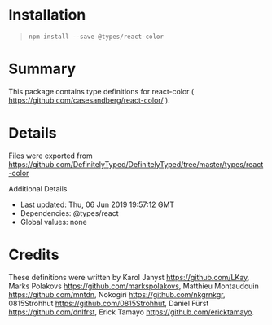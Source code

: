 # Installation
> `npm install --save @types/react-color`

# Summary
This package contains type definitions for react-color ( https://github.com/casesandberg/react-color/ ).

# Details
Files were exported from https://github.com/DefinitelyTyped/DefinitelyTyped/tree/master/types/react-color

Additional Details
 * Last updated: Thu, 06 Jun 2019 19:57:12 GMT
 * Dependencies: @types/react
 * Global values: none

# Credits
These definitions were written by  Karol Janyst <https://github.com/LKay>, Marks Polakovs <https://github.com/markspolakovs>, Matthieu Montaudouin <https://github.com/mntdn>, Nokogiri <https://github.com/nkgrnkgr>, 0815Strohhut <https://github.com/0815Strohhut>, Daniel Fürst <https://github.com/dnlfrst>, Erick Tamayo <https://github.com/ericktamayo>.
